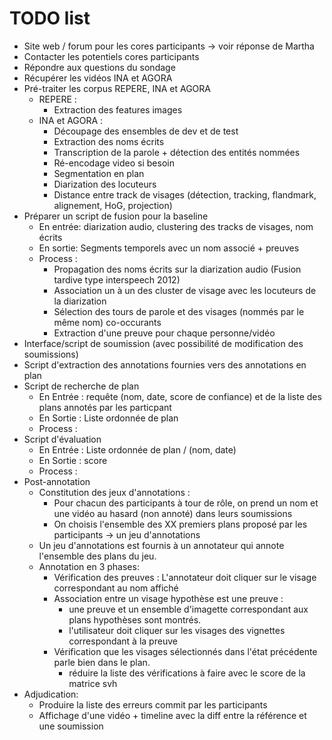 
# TODO list
- Site web / forum pour les cores participants -> voir réponse de Martha
- Contacter les potentiels cores participants
- Répondre aux questions du sondage
- Récupérer les vidéos INA et AGORA
- Pré-traiter les corpus REPERE, INA et AGORA
  * REPERE : 
    + Extraction des features images
  * INA et AGORA :
    + Découpage des ensembles de dev et de test
    + Extraction des noms écrits
    + Transcription de la parole + détection des entités nommées
    + Ré-encodage video si besoin
    + Segmentation en plan
    + Diarization des locuteurs
    + Distance entre track de visages (détection, tracking, flandmark, alignement, HoG, projection)
- Préparer un script de fusion pour la baseline
  * En entrée: diarization audio, clustering des tracks de visages, nom écrits
  * En sortie: Segments temporels avec un nom associé + preuves
  * Process :
    + Propagation des noms écrits sur la diarization audio (Fusion tardive type interspeech 2012)
    + Association un à un des cluster de visage avec les locuteurs de la diarization
    + Sélection des tours de parole et des visages (nommés par le même nom) co-occurants
    + Extraction d'une preuve pour chaque personne/vidéo
- Interface/script de soumission (avec possibilité de modification des soumissions)
- Script d'extraction des annotations fournies vers des annotations en plan
- Script de recherche de plan
  * En Entrée : requête (nom, date, score de confiance) et de la liste des plans annotés par les particpant
  * En Sortie : Liste ordonnée de plan
  * Process : 
- Script d'évaluation
  * En Entrée : Liste ordonnée de plan / (nom, date)
  * En Sortie : score 
  * Process : 
- Post-annotation 
	* Constitution des jeux d'annotations : 
		+ Pour chacun des participants à tour de rôle, on prend un nom et une vidéo au hasard (non annoté) dans leurs soumissions
		+ On choisis l'ensemble des XX premiers plans proposé par les participants -> un jeu d'annotations 
	* Un jeu d'annotations est fournis à un annotateur qui annote l'ensemble des plans du jeu.
	* Annotation en 3 phases:
		+ Vérification des preuves : L'annotateur doit cliquer sur le visage correspondant au nom affiché
		+ Association entre un visage hypothèse est une preuve : 
			- une preuve et un ensemble d'imagette correspondant aux plans hypothèses sont montrés. 
			- l'utilisateur doit cliquer sur les visages des vignettes correspondant à la preuve
		+ Vérification que les visages sélectionnés dans l'état précédente parle bien dans le plan.
			- réduire la liste des vérifications à faire avec le score de la matrice svh
- Adjudication:
	* Produire la liste des erreurs commit par les participants
	* Affichage d'une vidéo + timeline avec la diff entre la référence et une soumission
	







